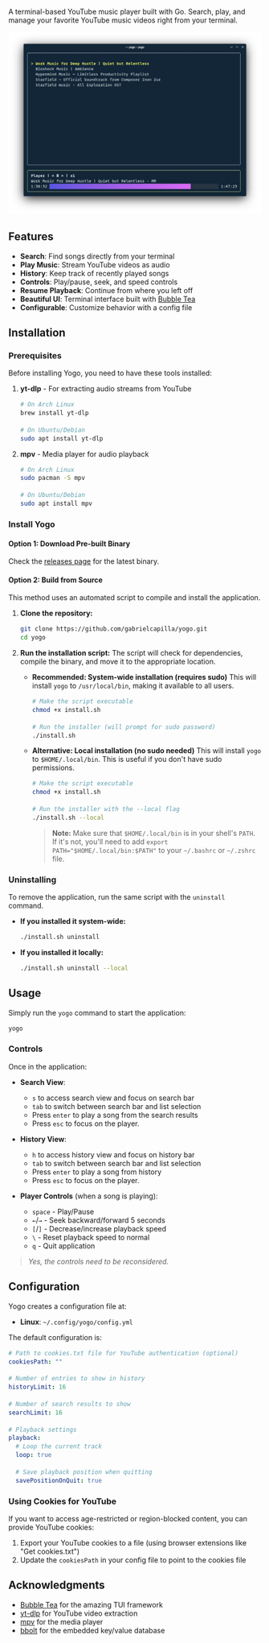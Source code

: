 A terminal-based YouTube music player built with Go. Search, play, and manage your favorite YouTube music videos right from your terminal.

![Yogo Preview](img/preview.webp)

## Features

- **Search**: Find songs directly from your terminal
- **Play Music**: Stream YouTube videos as audio
- **History**: Keep track of recently played songs
- **Controls**: Play/pause, seek, and speed controls
- **Resume Playback**: Continue from where you left off
- **Beautiful UI**: Terminal interface built with [Bubble Tea](https://github.com/charmbracelet/bubbletea)
- **Configurable**: Customize behavior with a config file

## Installation

### Prerequisites

Before installing Yogo, you need to have these tools installed:

1. **yt-dlp** - For extracting audio streams from YouTube
   ```bash
   # On Arch Linux
   brew install yt-dlp

   # On Ubuntu/Debian
   sudo apt install yt-dlp
   ```

2. **mpv** - Media player for audio playback
   ```bash
   # On Arch Linux
   sudo pacman -S mpv

   # On Ubuntu/Debian
   sudo apt install mpv
   ```

### Install Yogo

#### Option 1: Download Pre-built Binary

Check the [releases page](https://github.com/gabrielcapilla/yogo/releases) for the latest binary.

#### Option 2: Build from Source

This method uses an automated script to compile and install the application.

1.  **Clone the repository:**
    ```bash
    git clone https://github.com/gabrielcapilla/yogo.git
    cd yogo
    ```

2.  **Run the installation script:**
    The script will check for dependencies, compile the binary, and move it to the appropriate location.

    *   **Recommended: System-wide installation (requires sudo)**
        This will install `yogo` to `/usr/local/bin`, making it available to all users.
        ```bash
        # Make the script executable
        chmod +x install.sh

        # Run the installer (will prompt for sudo password)
        ./install.sh
        ```

    *   **Alternative: Local installation (no sudo needed)**
        This will install `yogo` to `$HOME/.local/bin`. This is useful if you don't have sudo permissions.
        ```bash
        # Make the script executable
        chmod +x install.sh

        # Run the installer with the --local flag
        ./install.sh --local
        ```
        > **Note:** Make sure that `$HOME/.local/bin` is in your shell's `PATH`. If it's not, you'll need to add `export PATH="$HOME/.local/bin:$PATH"` to your `~/.bashrc` or `~/.zshrc` file.

### Uninstalling

To remove the application, run the same script with the `uninstall` command.

*   **If you installed it system-wide:**
    ```bash
    ./install.sh uninstall
    ```

*   **If you installed it locally:**
    ```bash
    ./install.sh uninstall --local
    ```

## Usage

Simply run the `yogo` command to start the application:

```bash
yogo
```

### Controls

Once in the application:

- **Search View**:
  - `s` to access search view and focus on search bar
  - `tab` to switch between search bar and list selection
  - Press `enter` to play a song from the search results
  - Press `esc` to focus on the player.

- **History View**:
  - `h` to access history view and focus on history bar
  - `tab` to switch between search bar and list selection
  - Press `enter` to play a song from history
  - Press `esc` to focus on the player.

- **Player Controls** (when a song is playing):
  - `space` - Play/Pause
  - `←`/`→` - Seek backward/forward 5 seconds
  - `[`/`]` - Decrease/increase playback speed
  - `` \ `` - Reset playback speed to normal
  - `q` - Quit application

> *Yes, the controls need to be reconsidered.*

## Configuration

Yogo creates a configuration file at:

- **Linux**: `~/.config/yogo/config.yml`

The default configuration is:

```yaml
# Path to cookies.txt file for YouTube authentication (optional)
cookiesPath: ""

# Number of entries to show in history
historyLimit: 16

# Number of search results to show
searchLimit: 16

# Playback settings
playback:
  # Loop the current track
  loop: true

  # Save playback position when quitting
  savePositionOnQuit: true
```

### Using Cookies for YouTube

If you want to access age-restricted or region-blocked content, you can provide YouTube cookies:

1. Export your YouTube cookies to a file (using browser extensions like "Get cookies.txt")
2. Update the `cookiesPath` in your config file to point to the cookies file

## Acknowledgments

- [Bubble Tea](https://github.com/charmbracelet/bubbletea) for the amazing TUI framework
- [yt-dlp](https://github.com/yt-dlp/yt-dlp) for YouTube video extraction
- [mpv](https://mpv.io/) for the media player
- [bbolt](https://github.com/etcd-io/bbolt) for the embedded key/value database
